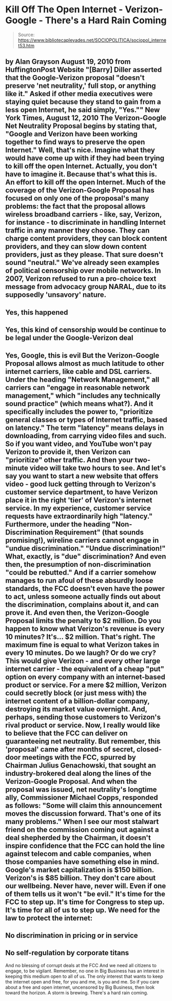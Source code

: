 # Kill Off The Open Internet - Verizon-Google - There's a Hard Rain Coming

> Source: https://www.bibliotecapleyades.net/SOCIOPOLITICA/sociopol_internet53.htm

by Alan Grayson
August 19, 2010
from
HuffingtonPost Website
"[Barry] Diller asserted that the
Google-Verizon proposal "doesn't preserve 'net neutrality,' full
stop, or anything like it." Asked if other media executives were
staying quiet because they stand to gain from a less open Internet,
he said simply, "Yes.""
New York Times, August 12, 2010
The
Verizon-Google Net Neutrality Proposal
begins by stating that,
"Google and Verizon have been working
together to find ways to preserve the open Internet."
Well, that's nice. Imagine what they would have
come up with if they had been trying to kill off the open Internet.
Actually, you don't have to imagine it. Because that's what this is. An
effort to kill off the open Internet.
Much of the coverage of the Verizon-Google Proposal has focused on only one
of the proposal's many problems:
the fact that the proposal allows wireless
broadband carriers - like, say, Verizon, for instance - to discriminate
in handling Internet traffic in any manner they choose. They can charge
content providers, they can block content providers, and they can slow
down content providers, just as they please.
That sure doesn't sound "neutral."
We've already seen examples of political censorship over mobile networks.
In 2007, Verizon refused to run a pro-choice
text message from advocacy group NARAL, due to its
supposedly 'unsavory' nature.
-
Yes, this happened
-
Yes, this kind of censorship would be
continue to be legal under the Google-Verizon deal
-
Yes, Google, this is evil
But the Verizon-Google Proposal allows almost as
much latitude to other internet carriers, like cable and DSL carriers.
Under the heading "Network Management," all
carriers can "engage in reasonable network management," which "includes any
technically sound practice" (which means what?).
And it specifically includes the power to,
"prioritize general classes or types of
Internet traffic, based on latency."
The term "latency" means delays in downloading,
from carrying video files and such.
So if you want video, and YouTube won't pay
Verizon to provide it, then Verizon can "prioritize" other traffic. And then
your two-minute video will take two hours to see. And let's say you want to
start a new website that offers video - good luck getting through to
Verizon's customer service department, to have Verizon place it in the right
'tier' of Verizon's internet service.
In my experience, customer service requests have
extraordinarily high "latency."
Furthermore, under the heading "Non-Discrimination Requirement" (that sounds
promising!), wireline carriers cannot engage in "undue discrimination."
"Undue discrimination!"
What, exactly, is "due" discrimination? And even
then, the presumption of non-discrimination "could be rebutted."
And if a carrier somehow manages to run afoul of these absurdly loose
standards, the FCC doesn't even have the power to act, unless someone
actually finds out about the discrimination, complains about it, and can
prove it. And even then, the Verizon-Google Proposal limits the
penalty to $2 million.
Do you happen to know what Verizon's revenue is every 10 minutes? It's...
$2 million. That's right. The maximum fine is equal to what Verizon
takes in every 10 minutes.
Do we laugh? Or do we cry?
This would give Verizon - and every other large internet carrier - the
equivalent of a cheap "put" option on every company with an internet-based
product or service. For a mere $2 million, Verizon could secretly block (or
just mess with) the internet content of a billion-dollar company, destroying
its market value overnight. And, perhaps, sending those customers to
Verizon's rival product or service.
Now, I really would like to believe that the FCC can deliver on guaranteeing
net neutrality.
But remember, this 'proposal' came after months
of secret, closed-door meetings with the FCC, spurred by Chairman Julius
Genachowski, that sought an industry-brokered deal along the lines of
the Verizon-Google Proposal.
And when the proposal was issued, net
neutrality's longtime ally, Commissioner Michael Copps, responded as
follows:
"Some will claim this announcement moves the
discussion forward. That's one of its many problems."
When I see our most stalwart friend on the
commission coming out against a deal shepherded by the Chairman, it doesn't
inspire confidence that the FCC can hold the line against telecom and cable
companies, when those companies have something else in mind.
Google's market capitalization is $150 billion. Verizon's is $85 billion.
They don't care about our wellbeing. Never have, never will. Even if one of
them tells us it won't "be evil."
It's time for
the FCC to step up. It's time for Congress
to step up. It's time for all of us to step up.
We need for the law to protect the internet:
-
No discrimination in pricing or in
service
-
No self-regulation by corporate titans
-
And no blessing of corrupt deals at the
FCC
And we need all citizens to engage, to be
vigilant.
Remember, no one in Big Business has an
interest in keeping this medium open to all of us. The only interest that
wants to keep the internet open and free, for you and me, is you and me.
So if you care about a free and open internet, uncensored by Big Business,
then look toward the horizon.
A storm is brewing. There's a hard rain coming.
